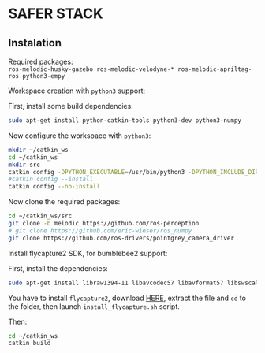 # SAFER STACK

## Instalation

Required packages:  
`ros-melodic-husky-gazebo ros-melodic-velodyne-* ros-melodic-apriltag-ros python3-empy`


Workspace creation with `python3` support:

First, install some build dependencies:
```bash
sudo apt-get install python-catkin-tools python3-dev python3-numpy
```
Now configure the workspace with `python3`:
```bash
mkdir ~/catkin_ws
cd ~/catkin_ws
mkdir src
catkin config -DPYTHON_EXECUTABLE=/usr/bin/python3 -DPYTHON_INCLUDE_DIR=/usr/include/python3.6m -DPYTHON_LIBRARY=/usr/lib/x86_64-linux-gnu/libpython3.6m.so
#catkin config --install
catkin config --no-install
```

Now clone the required packages:
```bash
cd ~/catkin_ws/src
git clone -b melodic https://github.com/ros-perception
# git clone https://github.com/eric-wieser/ros_numpy
git clone https://github.com/ros-drivers/pointgrey_camera_driver
```

Install flycapture2 SDK, for bumblebee2 support:

First, install the dependencies:

```bash
sudo apt-get install libraw1394-11 libavcodec57 libavformat57 libswscale4 libswresample2 libavutil55 libgtkmm-2.4-1v5 libglademm-2.4-1v5 libgtkglextmm-x11-1.2-0v5 libgtkmm-2.4-dev libglademm-2.4-dev libgtkglextmm-x11-1.2-dev libusb-1.0-0
```

You have to install `flycapture2`, download [HERE](https://flir.app.boxcn.net/v/Flycapture2SDK), extract the file and `cd` to the folder, then launch `install_flycapture.sh` script.

Then:
```bash
cd ~/catkin_ws
catkin build
```
